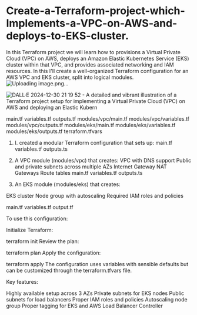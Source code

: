 # Create-a-Terraform-project-which-Implements-a-VPC-on-AWS-and-deploys-to-EKS-cluster.
In this Terraform project we will learn how to provisions a Virtual Private Cloud (VPC) on AWS, deploys an Amazon Elastic Kubernetes Service (EKS) cluster within that VPC, and provides associated networking and IAM resources. In this I'll create a well-organized Terraform configuration for an AWS VPC and EKS cluster, split into logical modules.
![Uploading image.png…]()

![DALL·E 2024-12-30 21 19 52 - A detailed and vibrant illustration of a Terraform project setup for implementing a Virtual Private Cloud (VPC) on AWS and deploying an Elastic Kubern](https://github.com/user-attachments/assets/229c8483-fcad-47f1-a9d2-aba0e5ec95ee)

main.tf
variables.tf
outputs.tf
modules/vpc/main.tf
modules/vpc/variables.tf
modules/vpc/outputs.tf
modules/eks/main.tf
modules/eks/variables.tf
modules/eks/outputs.tf
terraform.tfvars

1. I. created a modular Terraform configuration that sets up:
   main.tf
   variables.tf
   outputs.ts

2. A VPC module (modules/vpc) that creates:
  VPC with DNS support
  Public and private subnets across multiple AZs
  Internet Gateway
  NAT Gateways
  Route tables
      main.tf
      variables.tf
      outputs.ts

 3. An EKS module (modules/eks) that creates:

EKS cluster
Node group with autoscaling
Required IAM roles and policies  

  main.tf
  variables.tf
  output.tf

To use this configuration:

Initialize Terraform:

terraform init
Review the plan:

terraform plan
Apply the configuration:

terraform apply
The configuration uses variables with sensible defaults but can be customized through the terraform.tfvars file.

Key features:

Highly available setup across 3 AZs
Private subnets for EKS nodes
Public subnets for load balancers
Proper IAM roles and policies
Autoscaling node group
Proper tagging for EKS and AWS Load Balancer Controller


